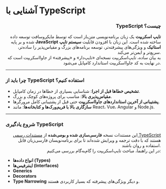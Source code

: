 # آشنایی با TypeScript

<h3 align="right">TypeScript چیست؟</h3>

<p align="right"><strong>تایپ اسکریپت</strong> یک زبان برنامه‌نویسی متن‌باز است که توسط مایکروسافت توسعه داده شده و بر پایه <strong>JavaScript</strong> ساخته شده است. این زبان با افزودن قابلیت <strong>سیستم تایپ استاتیک</strong> و ویژگی‌های پیشرفته‌تر، توسعه برنامه‌های بزرگ و مقیاس‌پذیر را ساده‌تر، سریع‌تر و ایمن‌تر می‌کند.<br>به بیان ساده، تایپ‌اسکریپت نسخه‌ای «تایپ‌دار» و «پیشرفته» از جاوااسکریپت است که در نهایت به کد جاوااسکریپت استاندارد کامپایل می‌شود.</p>

***

### چرا باید از TypeScript استفاده کنیم؟

* **تشخیص خطاها قبل از اجرا**: شناسایی بسیاری از خطاها در زمان کامپایل.
* **مقیاس‌پذیری بالا**: مناسب برای پروژه‌های کوچک و بزرگ.
* **پشتیبانی از آخرین استانداردهای جاوااسکریپت** حتی قبل از پشتیبانی کامل مرورگرها.
* **سازگاری بالا با فریم‌ورک‌ها و کتابخانه‌ها**: مانند React، Vue، Angular و Node.js.

***

### شروع یادگیری TypeScript

<p align="right">این مستندات نسخه <strong>فارسی‌سازی شده و بومی‌شده</strong> از <a href="https://www.typescriptlang.org/docs/">مستندات رسمی TypeScript</a> هستند که با دقت ترجمه و ویرایش شده‌اند تا برای برنامه‌نویسان فارسی‌زبان قابل استفاده و روان باشند.<br>در این راهنما، مباحث تایپ‌اسکریپت را گام‌به‌گام بررسی می‌کنیم:</p>

* **انواع داده‌ها (Types)**
* **اینترفیس‌ها (Interfaces)**
* **Generics**
* **Decorators**
* **Type Narrowing** و دیگر ویژگی‌های پیشرفته که بسیار کاربردی هستند.

